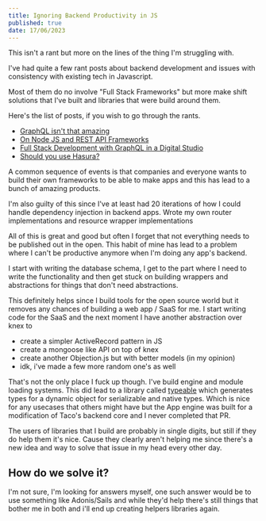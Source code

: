 ```yaml
---
title: Ignoring Backend Productivity in JS
published: true
date: 17/06/2023
---
```


This isn't a rant but more on the lines of the thing I'm struggling with.

I've had quite a few rant posts about backend development and issues with
consistency with existing tech in Javascript.

Most of them do no involve "Full Stack Frameworks" but more make shift solutions
that I've built and libraries that were build around them.

Here's the list of posts, if you wish to go through the rants.

- [GraphQL isn't that amazing]({{.Meta.BaseURL}}writing/20220525-graphql-isnt-that-amazing)
- [On Node JS and REST API Frameworks]({{.Meta.BaseURL}}writing/20230116-on-javascript-rest-apis)
- [Full Stack Development with GraphQL in a Digital Studio]({{.Meta.BaseURL}}writing/20220509-graphql-in-digital-studios)
- [Should you use Hasura?]({{.Meta.BaseURL}}writing/should-you-use-hasura)

A common sequence of events is that companies and everyone wants to build their
own frameworks to be able to make apps and this has lead to a bunch of amazing
products.

I'm also guilty of this since I've at least had 20 iterations of how I could
handle dependency injection in backend apps. Wrote my own router implementations
and resource wrapper implementations

All of this is great and good but often I forget that not everything needs to be
published out in the open. This habit of mine has lead to a problem where I
can't be productive anymore when I'm doing any app's backend.

I start with writing the database schema, I get to the part where I need to
write the functionality and then get stuck on building wrappers and abstractions
for things that don't need abstractions.

This definitely helps since I build tools for the open source world but it
removes any chances of building a web app / SaaS for me. I start writing code
for the SaaS and the next moment I have another abstraction over knex to

- create a simpler ActiveRecord pattern in JS
- create a mongoose like API on top of knex
- create another Objection.js but with better models (in my opinion)
- idk, i've made a few more random one's as well

That's not the only place I fuck up though. I've build engine and module loading
systems. This did lead to a library called
[typeable](github.com/barelyhuman/typeable) which generates types for a dynamic
object for serializable and native types. Which is nice for any usecases that
others might have but the App engine was built for a modification of Taco's
backend core and I never completed that PR.

The users of libraries that I build are probably in single digits, but still if
they do help them it's nice. Cause they clearly aren't helping me since there's
a new idea and way to solve that issue in my head every other day.

## How do we solve it?

I'm not sure, I'm looking for answers myself, one such answer would be to use
something like Adonis/Sails and while they'd help there's still things that
bother me in both and i'll end up creating helpers libraries again.
